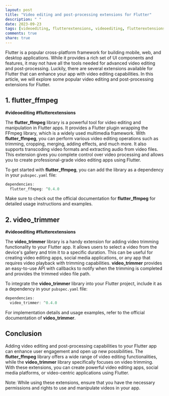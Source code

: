 ```yaml
---
layout: post
title: "Video editing and post-processing extensions for Flutter"
description: " "
date: 2023-09-23
tags: [videoediting, flutterextensions, videoediting, flutterextensions]
comments: true
share: true
---
```


Flutter is a popular cross-platform framework for building mobile, web, and desktop applications. While it provides a rich set of UI components and features, it may not have all the tools needed for advanced video editing and post-processing. Luckily, there are several extensions available for Flutter that can enhance your app with video editing capabilities. In this article, we will explore some popular video editing and post-processing extensions for Flutter.

## 1. **flutter_ffmpeg**

**#videoediting #flutterextensions**

The **flutter_ffmpeg** library is a powerful tool for video editing and manipulation in Flutter apps. It provides a Flutter plugin wrapping the FFmpeg library, which is a widely used multimedia framework. With **flutter_ffmpeg**, you can perform various video editing operations such as trimming, cropping, merging, adding effects, and much more. It also supports transcoding video formats and extracting audio from video files. This extension gives you complete control over video processing and allows you to create professional-grade video editing apps using Flutter.

To get started with **flutter_ffmpeg**, you can add the library as a dependency in your `pubspec.yaml` file:

```dart
dependencies:
  flutter_ffmpeg: ^0.4.0
```

Make sure to check out the official documentation for **flutter_ffmpeg** for detailed usage instructions and examples.

## 2. **video_trimmer**

**#videoediting #flutterextensions**

The **video_trimmer** library is a handy extension for adding video trimming functionality to your Flutter app. It allows users to select a video from the device's gallery and trim it to a specific duration. This can be useful for creating video editing apps, social media applications, or any app that requires video playback with trimming capabilities. **video_trimmer** provides an easy-to-use API with callbacks to notify when the trimming is completed and provides the trimmed video file path.

To integrate the **video_trimmer** library into your Flutter project, include it as a dependency in your `pubspec.yaml` file:

```dart
dependencies:
  video_trimmer: ^0.4.0
```

For implementation details and usage examples, refer to the official documentation of **video_trimmer**.

## Conclusion

Adding video editing and post-processing capabilities to your Flutter app can enhance user engagement and open up new possibilities. The **flutter_ffmpeg** library offers a wide range of video editing functionalities, while the **video_trimmer** library specifically focuses on video trimming. With these extensions, you can create powerful video editing apps, social media platforms, or video-centric applications using Flutter.

Note: While using these extensions, ensure that you have the necessary permissions and rights to use and manipulate videos in your app.